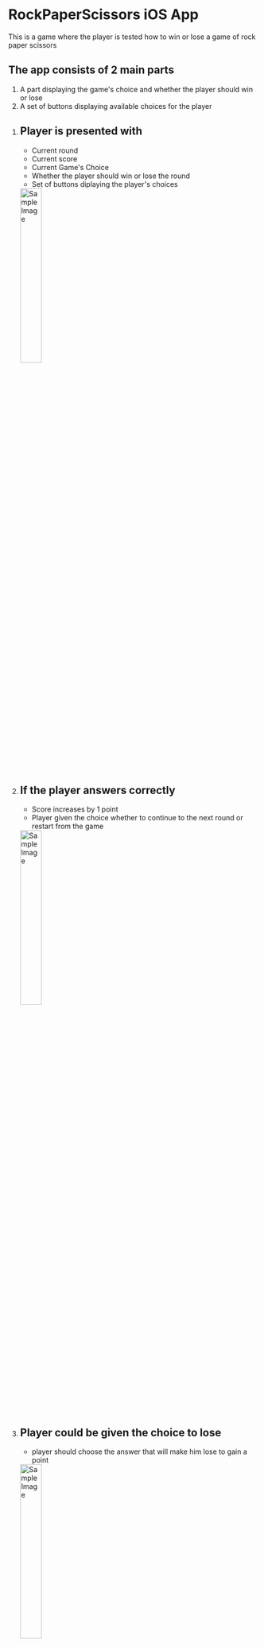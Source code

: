 <h1>RockPaperScissors iOS App</h1>

<p>This is a game where the player is tested how to win or lose a game of rock paper scissors</p>

<h2>The app consists of 2 main parts</h2>
<ol>
  <li>A part displaying the game's choice and whether the player should win or lose</li>
  <li>A set of buttons displaying available choices for the player</li>
</ol>

<ol>
  <li>
    <h2>Player is presented with</h2>
    <ul>
      <li>Current round</li>
      <li>Current score</li>
      <li>Current Game's Choice</li>
      <li>Whether the player should win or lose the round</li>
      <li>Set of buttons diplaying the player's choices</li>
    </ul>
    <img src="https://github.com/user-attachments/assets/fc28f889-eab7-45a4-87b0-f78ca2d3d0a7" alt="Sample Image" style="width:30%; height:auto;">
  </li>
  <li>
    <h2>If the player answers correctly </h2>
    <ul>
      <li>Score increases by 1 point</li>
      <li>Player given the choice whether to continue to the next round or restart from the game</li>
    </ul>
    <img src="https://github.com/user-attachments/assets/3c8a50ac-2b24-464a-a429-a7293d257147" alt="Sample Image" style="width:30%; height:auto;">
  </li>
  <li>
    <h2>Player could be given the choice to lose</h2>
    <ul>
      <li>player should choose the answer that will make him lose to gain a point</li>
    </ul>
    <img src="https://github.com/user-attachments/assets/301773e8-8577-4795-8e26-eefa1cf3e6d4" alt="Sample Image" style="width:30%; height:auto;">
  </li>
  <li>
    <h2>Player chooses paper for example</h2>
    <ul>
      <li>Which is the answer that will make the player lose</li>
      <li>The player will actually gain a point, as the game wants the player to lose</li>
    </ul>
    <img src="https://github.com/user-attachments/assets/9377d87b-9440-499b-86af-de048e8dc806" alt="Sample Image" style="width:30%; height:auto;">
  </li>
  <li>
    <h2>If the player chooses the opposite</h2>
    <ul>
      <li>The player will have a point deducted from the score</li>
    </ul>
    <img src="https://github.com/user-attachments/assets/edb0a5ed-5b8c-4c45-90ea-87b4fb7c806d" alt="Sample Image" style="width:30%; height:auto;">
  </li>
  <li>
    <h2>When the player completes all rounds</h2>
    <ul>
      <li>The final score and number of rounds are presented </li>
      <li>The option to restart the game is given</li>
    </ul>
    <img src="https://github.com/user-attachments/assets/fbdc4ed1-eff4-4c7a-ba18-733bd9818184" alt="Sample Image" style="width:30%; height:auto;">
  </li>
</ol>









